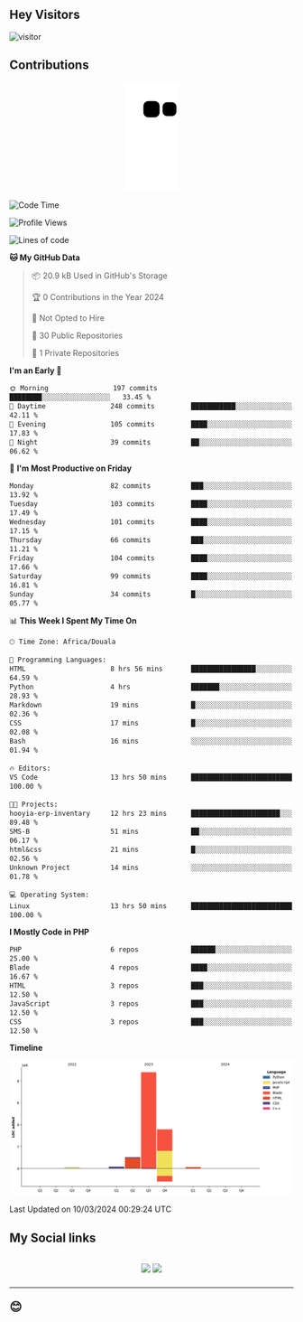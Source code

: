 ## Hey Visitors
![visitor](https://profile-counter.glitch.me/Fotsingboris/count.svg)

## Contributions
<p align="center">
  <img src="https://raw.githubusercontent.com/Fotsingboris/Fotsingboris/output/github-contribution-grid-snake.svg" />
</p>

<!--START_SECTION:waka-->
![Code Time](http://img.shields.io/badge/Code%20Time-858%20hrs%208%20mins-blue)

![Profile Views](http://img.shields.io/badge/Profile%20Views-0-blue)

![Lines of code](https://img.shields.io/badge/From%20Hello%20World%20I%27ve%20Written-13.7%20million%20lines%20of%20code-blue)

**🐱 My GitHub Data** 

> 📦 20.9 kB Used in GitHub's Storage 
 > 
> 🏆 0 Contributions in the Year 2024
 > 
> 🚫 Not Opted to Hire
 > 
> 📜 30 Public Repositories 
 > 
> 🔑 1 Private Repositories 
 > 
**I'm an Early 🐤** 

```text
🌞 Morning                197 commits         ████████░░░░░░░░░░░░░░░░░   33.45 % 
🌆 Daytime                248 commits         ███████████░░░░░░░░░░░░░░   42.11 % 
🌃 Evening                105 commits         ████░░░░░░░░░░░░░░░░░░░░░   17.83 % 
🌙 Night                  39 commits          ██░░░░░░░░░░░░░░░░░░░░░░░   06.62 % 
```
📅 **I'm Most Productive on Friday** 

```text
Monday                   82 commits          ███░░░░░░░░░░░░░░░░░░░░░░   13.92 % 
Tuesday                  103 commits         ████░░░░░░░░░░░░░░░░░░░░░   17.49 % 
Wednesday                101 commits         ████░░░░░░░░░░░░░░░░░░░░░   17.15 % 
Thursday                 66 commits          ███░░░░░░░░░░░░░░░░░░░░░░   11.21 % 
Friday                   104 commits         ████░░░░░░░░░░░░░░░░░░░░░   17.66 % 
Saturday                 99 commits          ████░░░░░░░░░░░░░░░░░░░░░   16.81 % 
Sunday                   34 commits          █░░░░░░░░░░░░░░░░░░░░░░░░   05.77 % 
```


📊 **This Week I Spent My Time On** 

```text
🕑︎ Time Zone: Africa/Douala

💬 Programming Languages: 
HTML                     8 hrs 56 mins       ████████████████░░░░░░░░░   64.59 % 
Python                   4 hrs               ███████░░░░░░░░░░░░░░░░░░   28.93 % 
Markdown                 19 mins             █░░░░░░░░░░░░░░░░░░░░░░░░   02.36 % 
CSS                      17 mins             █░░░░░░░░░░░░░░░░░░░░░░░░   02.08 % 
Bash                     16 mins             ░░░░░░░░░░░░░░░░░░░░░░░░░   01.94 % 

🔥 Editors: 
VS Code                  13 hrs 50 mins      █████████████████████████   100.00 % 

🐱‍💻 Projects: 
hooyia-erp-inventary     12 hrs 23 mins      ██████████████████████░░░   89.48 % 
SMS-B                    51 mins             ██░░░░░░░░░░░░░░░░░░░░░░░   06.17 % 
html&css                 21 mins             █░░░░░░░░░░░░░░░░░░░░░░░░   02.56 % 
Unknown Project          14 mins             ░░░░░░░░░░░░░░░░░░░░░░░░░   01.78 % 

💻 Operating System: 
Linux                    13 hrs 50 mins      █████████████████████████   100.00 % 
```

**I Mostly Code in PHP** 

```text
PHP                      6 repos             ██████░░░░░░░░░░░░░░░░░░░   25.00 % 
Blade                    4 repos             ████░░░░░░░░░░░░░░░░░░░░░   16.67 % 
HTML                     3 repos             ███░░░░░░░░░░░░░░░░░░░░░░   12.50 % 
JavaScript               3 repos             ███░░░░░░░░░░░░░░░░░░░░░░   12.50 % 
CSS                      3 repos             ███░░░░░░░░░░░░░░░░░░░░░░   12.50 % 
```



**Timeline**

![Lines of Code chart](https://raw.githubusercontent.com/Fotsingboris/Fotsingboris/main/assets/bar_graph.png)


 Last Updated on 10/03/2024 00:29:24 UTC
<!--END_SECTION:waka-->

<h2>My Social links <h2>
<p align="center">
   <a href="https://linkedin.com/in/Fotsingboris-Mathieu"><img src="https://img.shields.io/badge/linkedin-%230077B5.svg?style=for-the-badge&logo=linkedin&logoColor=white"></a>
   <a href="https://instagram.com/Fotsingboris"><img src="https://img.shields.io/badge/instagram-%23E4405F.svg?style=for-the-badge&logo=Instagram&logoColor=white"></a>
  </p>
<hr>
😊
